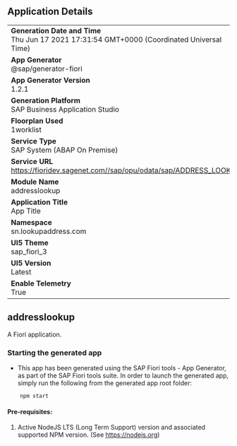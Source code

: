 ## Application Details
|               |
| ------------- |
|**Generation Date and Time**<br>Thu Jun 17 2021 17:31:54 GMT+0000 (Coordinated Universal Time)|
|**App Generator**<br>@sap/generator-fiori|
|**App Generator Version**<br>1.2.1|
|**Generation Platform**<br>SAP Business Application Studio|
|**Floorplan Used**<br>1worklist|
|**Service Type**<br>SAP System (ABAP On Premise)|
|**Service URL**<br>https://fioridev.sagenet.com//sap/opu/odata/sap/ADDRESS_LOOKUP
|**Module Name**<br>addresslookup|
|**Application Title**<br>App Title|
|**Namespace**<br>sn.lookupaddress.com|
|**UI5 Theme**<br>sap_fiori_3|
|**UI5 Version**<br>Latest|
|**Enable Telemetry**<br>True|

## addresslookup

A Fiori application.

### Starting the generated app

-   This app has been generated using the SAP Fiori tools - App Generator, as part of the SAP Fiori tools suite.  In order to launch the generated app, simply run the following from the generated app root folder:

```
    npm start
```

#### Pre-requisites:

1. Active NodeJS LTS (Long Term Support) version and associated supported NPM version.  (See https://nodejs.org)


